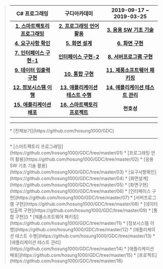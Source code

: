 ><table>
>  <thead>
>    <tr>
>      <th style="text-align: center">C# 프로그래밍</th>
>      <th style="text-align: center">구디아카데미</th>
>      <th style="text-align: center">2019-09-17 ~ 2019-03-25</th>
>    </tr>
>  </thead>
>  <tbody>
>    <tr>
>      <td style="text-align: center"><strong><a href="https://github.com/NaJinWook/Smart_Factory/blob/master/1.%20%EC%8A%A4%EB%A7%88%ED%8A%B8%ED%8C%A9%ED%86%A0%EB%A6%AC%20%ED%94%84%EB%A1%9C%EA%B7%B8%EB%9E%98%EB%B0%8D/1.pdf">1. 스마트팩토리 프로그래밍</a></strong></td>
>      <td style="text-align: center"><strong><a href="https://github.com/NaJinWook/Smart_Factory/tree/master/2.%20%ED%94%84%EB%A1%9C%EA%B7%B8%EB%9E%98%EB%B0%8D%20%EC%96%B8%EC%96%B4%20%ED%99%9C%EC%9A%A9">2. 프로그래밍 언어 활용</a></strong></td>
>      <td style="text-align: center"><strong><a href="https://github.com/NaJinWook/Smart_Factory/tree/master/3.%20%EC%9D%91%EC%9A%A9%20SW%20%EA%B8%B0%EC%B4%88%20%EA%B8%B0%EC%88%A0%20%ED%99%9C%EC%9A%A9/3.pdf">3. 응용 SW 기초 기술 </a></strong></td>
>    </tr>
>    <tr>
>      <td style="text-align: center"><strong><a href="https://github.com/NaJinWook/Smart_Factory/blob/master/4.%20%EC%9A%94%EA%B5%AC%EC%82%AC%ED%95%AD%20%ED%99%95%EC%9D%B8/4.pdf">4. 요구사항 확인</a></strong></td>
>      <td style="text-align: center"><strong><a href="https://github.com/NaJinWook/Smart_Factory/blob/master/5.%20%ED%99%94%EB%A9%B4%20%EC%84%A4%EA%B3%84/5.pdf">5. 화면 설계</a></strong></td>
>      <td style="text-align: center"><strong><a href="https://github.com/NaJinWook/Smart_Factory/tree/master/6.%20%ED%99%94%EB%A9%B4%20%EA%B5%AC%ED%98%84/20181112-master/20181112-master">6. 화면 구현</a></strong></td>
>    </tr>
>    <tr>
>      <td style="text-align: center"><strong><a href="https://github.com/NaJinWook/Smart_Factory/blob/master/7.%20%EC%9D%B8%ED%84%B0%ED%8E%98%EC%9D%B4%EC%8A%A4%20%EA%B5%AC%ED%98%84/7-1.pdf">7. 인터페이스 구현-1</a></strong></td>
>      <td style="text-align: center"><strong><a href="https://github.com/NaJinWook/Smart_Factory/blob/master/7.%20%EC%9D%B8%ED%84%B0%ED%8E%98%EC%9D%B4%EC%8A%A4%20%EA%B5%AC%ED%98%84/7-2.pdf">인터페이스 구현-2</a></strong></td>
>      <td style="text-align: center"><strong><a href="https://github.com/NaJinWook/Smart_Factory/tree/master/8.%20%EC%84%9C%EB%B2%84%ED%94%84%EB%A1%9C%EA%B7%B8%EB%9E%A8%20%EA%B5%AC%ED%98%84">8. 서버프로그램 구현</a></strong></td>
>    </tr>
>    <tr>
>      <td style="text-align: center"><strong><a href="https://github.com/NaJinWook/Smart_Factory/tree/master/9.%20%EB%8D%B0%EC%9D%B4%ED%84%B0%20%EC%9E%85%EC%B6%9C%EB%A0%A5%20%EA%B5%AC%ED%98%84">9. 데이터 입출력 구현</a></strong></td>
>      <td style="text-align: center"><strong><a href="https://github.com/NaJinWook/Beethoven_Solutions">10. 통합 구현</a></strong></td>
>      <td style="text-align: center"><strong><a href="https://github.com/NaJinWook/Smart_Factory/blob/master/11.%20%EC%A0%9C%ED%92%88%EC%86%8C%ED%94%84%ED%8A%B8%EC%9B%A8%EC%96%B4%20%ED%8C%A8%ED%82%A4%EC%A7%95/%EC%A0%9C%ED%92%88%EC%86%8C%ED%94%84%ED%8A%B8%EC%9B%A8%EC%96%B4%20%ED%8C%A8%ED%82%A4%EC%A7%95%20%EA%B0%80%EC%9D%B4%EB%93%9C%EB%B6%81.pdf">11. 제품소프트웨어 패키징</a></strong></td>
>    </tr>
>    <tr>
>      <td style="text-align: center"><strong><a href="https://github.com/NaJinWook/Smart_Factory/blob/master/12.%20%EC%A0%95%EB%B3%B4%EC%8B%9C%EC%8A%A4%ED%85%9C%20%EC%9D%B4%ED%96%89/%EC%9D%B4%ED%96%89%EC%8B%9C%EC%8A%A4%ED%85%9C%20%ED%94%84%EB%A1%9C%EC%A0%9D%ED%8A%B8.pdf">12. 정보시스템 이행</a></strong></td>
>      <td style="text-align: center"><strong><a href="https://github.com/NaJinWook/Smart_Factory/tree/master/13.%20%EC%95%A0%ED%94%8C%EB%A6%AC%EC%BC%80%EC%9D%B4%EC%85%98%20%ED%85%8C%EC%8A%A4%ED%8A%B8%20%EC%88%98%ED%96%89">13. 애플리케이션 테스트 수행</a></strong></td>
>      <td style="text-align: center"><strong><a href="https://github.com/NaJinWook/Smart_Factory/blob/master/14.%20%EC%95%A0%ED%94%8C%EB%A6%AC%EC%BC%80%EC%9D%B4%EC%85%98%20%ED%85%8C%EC%8A%A4%ED%8A%B8%20%EA%B4%80%EB%A6%AC/%EC%95%A0%ED%94%8C%EB%A6%AC%EC%BC%80%EC%9D%B4%EC%85%98%20%ED%85%8C%EC%8A%A4%ED%8A%B8%20%EA%B4%80%EB%A6%AC-%EB%82%98%EC%A7%84%EC%9A%B1.pdf">14. 애플리케이션 테스트 관리</a></strong></td>
>    </tr>
>    <tr>
>      <td style="text-align: center"><strong><a href="https://github.com/NaJinWook/Smart_Factory/tree/master/15.%20%EC%95%A0%ED%94%8C%EB%A6%AC%EC%BC%80%EC%9D%B4%EC%85%98%20%EB%B0%B0%ED%8F%AC">15. 애플리케이션 배포</a></strong></td>
>      <td style="text-align: center"><strong><a href="https://www.learningtree.com/images/course/grabbers/419-grabber.png">16. 스마트팩토리 프로젝트</a></strong></td>
>      <td style="text-align: center"><strong>천호성</strong></td>
>    </tr>
>  </tbody>
></table>
> <hr/>
> * [전체보기](https://github.com/hosung1000/GDC)
> <hr/>
> * [스마트팩토리 프로그래밍](https://github.com/hosung1000/GDC/tree/master/01)
> * [프로그래밍 언어 활용](https://github.com/hosung1000/GDC/tree/master/02)
> * [응용 SW 기초 기술 활용](https://github.com/hosung1000/GDC/tree/master/03)
> * [요구사항확인](https://github.com/hosung1000/GDC/tree/master/04)
> * [화면설계](https://github.com/hosung1000/GDC/tree/master/05)
> * [화면구현](https://github.com/hosung1000/GDC/tree/master/06)
> * [인터페이스 구현](https://github.com/hosung1000/GDC/tree/master/07)
> * [서버프로그램 구현](https://github.com/hosung1000/GDC/tree/master/08)
> * [데이터 입출력 구현](https://github.com/hosung1000/GDC/tree/master/09)
> * [통합 구현]()
> * [제품소프트웨어 패키징](https://github.com/hosung1000/GDC/tree/master/11)
> * [정보시스템 이행](https://github.com/hosung1000/GDC/tree/master/12)
> * [애플리케이션 테스트 수행](https://github.com/hosung1000/GDC/tree/master/13)
> * [애플리케이션 테스트 관리](https://github.com/hosung1000/GDC/tree/master/14)
> * [애플리케이션 배포](https://github.com/hosung1000/GDC/tree/master/15)
> * [프로젝트](https://github.com/hosung1000/GDC/tree/master/16)
